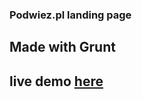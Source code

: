 ### Podwiez.pl landing page

## Made with Grunt

## live demo [here](https://kamilszmajdzinski.github.io/podwiez-pl-landing/)

